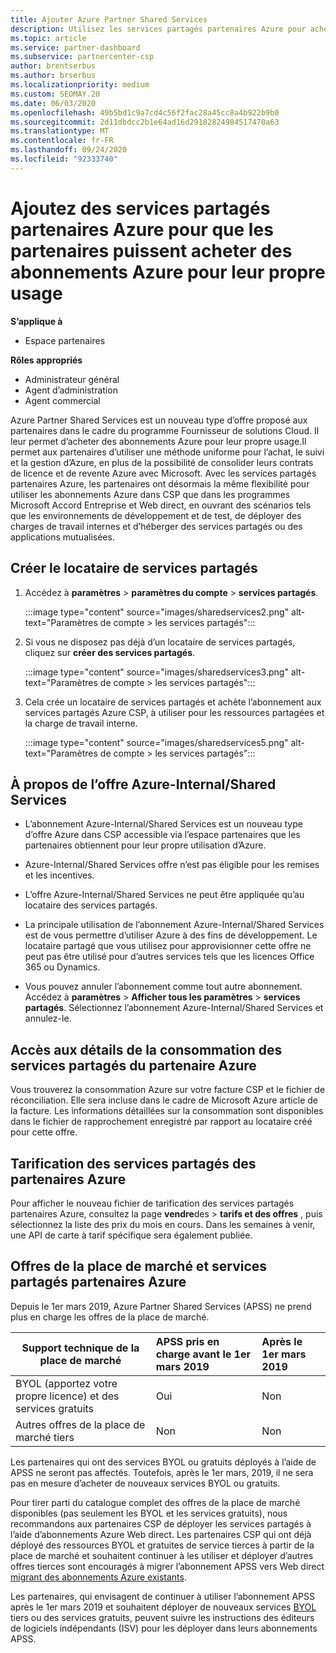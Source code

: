 ```yaml
---
title: Ajouter Azure Partner Shared Services
description: Utilisez les services partagés partenaires Azure pour acheter des abonnements Azure pour votre usage personnel et pour disposer d’une méthode uniforme pour l’achat, le suivi et la gestion d’Azure.
ms.topic: article
ms.service: partner-dashboard
ms.subservice: partnercenter-csp
author: brentserbus
ms.author: brserbus
ms.localizationpriority: medium
ms.custom: SEOMAY.20
ms.date: 06/03/2020
ms.openlocfilehash: 49b5bd1c9a7cd4c56f2fac28a45cc8a4b922b9b0
ms.sourcegitcommit: 2d11dbdcc2b1e64ad16d29182824984517470a63
ms.translationtype: MT
ms.contentlocale: fr-FR
ms.lasthandoff: 09/24/2020
ms.locfileid: "92333740"
---
```

# <a name="add-azure-partner-shared-services-so-partners-can-buy-azure-subscriptions-for-their-own-use"></a>Ajoutez des services partagés partenaires Azure pour que les partenaires puissent acheter des abonnements Azure pour leur propre usage

**S’applique à**

- Espace partenaires
 
**Rôles appropriés**

- Administrateur général
- Agent d’administration
- Agent commercial

Azure Partner Shared Services est un nouveau type d’offre proposé aux partenaires dans le cadre du programme Fournisseur de solutions Cloud. Il leur permet d’acheter des abonnements Azure pour leur propre usage.Il permet aux partenaires d’utiliser une méthode uniforme pour l’achat, le suivi et la gestion d’Azure, en plus de la possibilité de consolider leurs contrats de licence et de revente Azure avec Microsoft. Avec les services partagés partenaires Azure, les partenaires ont désormais la même flexibilité pour utiliser les abonnements Azure dans CSP que dans les programmes Microsoft Accord Entreprise et Web direct, en ouvrant des scénarios tels que les environnements de développement et de test, de déployer des charges de travail internes et d’héberger des services partagés ou des applications mutualisées.  

## <a name="create-the-shared-services-tenant"></a>Créer le locataire de services partagés

1. Accédez à **paramètres**  >  **paramètres du compte**  >  **services partagés**.

   :::image type="content" source="images/sharedservices2.png" alt-text="Paramètres de compte > les services partagés":::

2. Si vous ne disposez pas déjà d’un locataire de services partagés, cliquez sur **créer des services partagés**.

   :::image type="content" source="images/sharedservices3.png" alt-text="Paramètres de compte > les services partagés":::

3. Cela crée un locataire de services partagés et achète l’abonnement aux services partagés Azure CSP, à utiliser pour les ressources partagées et la charge de travail interne.

   :::image type="content" source="images/sharedservices5.png" alt-text="Paramètres de compte > les services partagés":::

## <a name="about-the-azure--internalshared-services-offer"></a>À propos de l’offre Azure-Internal/Shared Services

- L’abonnement Azure-Internal/Shared Services est un nouveau type d’offre Azure dans CSP accessible via l’espace partenaires que les partenaires obtiennent pour leur propre utilisation d’Azure.

- Azure-Internal/Shared Services offre n’est pas éligible pour les remises et les incentives.

- L’offre Azure-Internal/Shared Services ne peut être appliquée qu’au locataire des services partagés.

- La principale utilisation de l’abonnement Azure-Internal/Shared Services est de vous permettre d’utiliser Azure à des fins de développement. Le locataire partagé que vous utilisez pour approvisionner cette offre ne peut pas être utilisé pour d’autres services tels que les licences Office 365 ou Dynamics.

- Vous pouvez annuler l’abonnement comme tout autre abonnement. Accédez à **paramètres**  >  **Afficher tous les paramètres**  >  **services partagés**. Sélectionnez l’abonnement Azure-Internal/Shared Services et annulez-le.

## <a name="accessing-azure-partner-shared-services-consumption-details"></a>Accès aux détails de la consommation des services partagés du partenaire Azure

Vous trouverez la consommation Azure sur votre facture CSP et le fichier de réconciliation. Elle sera incluse dans le cadre de Microsoft Azure article de la facture. Les informations détaillées sur la consommation sont disponibles dans le fichier de rapprochement enregistré par rapport au locataire créé pour cette offre.

## <a name="azure-partner-shared-services-pricing"></a>Tarification des services partagés des partenaires Azure

Pour afficher le nouveau fichier de tarification des services partagés partenaires Azure, consultez la page **vendre**des  >  **tarifs et des offres** , puis sélectionnez la liste des prix du mois en cours. Dans les semaines à venir, une API de carte à tarif spécifique sera également publiée.

## <a name="marketplace-offers-and-azure-partner-shared-services"></a>Offres de la place de marché et services partagés partenaires Azure

Depuis le 1er mars 2019, Azure Partner Shared Services (APSS) ne prend plus en charge les offres de la place de marché.

|**Support technique de la place de marché**   |**APSS pris en charge avant le 1er mars 2019**|**Après le 1er mars 2019**|
|---------------------------|:----------------------------|:-------------------|
|BYOL (apportez votre propre licence) et des services gratuits   | Oui   | Non|
|Autres offres de la place de marché tiers   | Non   |Non|

Les partenaires qui ont des services BYOL ou gratuits déployés à l’aide de APSS ne seront pas affectés. Toutefois, après le 1er mars, 2019, il ne sera pas en mesure d’acheter de nouveaux services BYOL ou gratuits.

Pour tirer parti du catalogue complet des offres de la place de marché disponibles (pas seulement les BYOL et les services gratuits), nous recommandons aux partenaires CSP de déployer les services partagés à l’aide d’abonnements Azure Web direct.  Les partenaires CSP qui ont déjà déployé des ressources BYOL et gratuites de service tierces à partir de la place de marché et souhaitent continuer à les utiliser et déployer d’autres offres tierces sont encouragés à migrer l’abonnement APSS vers Web direct [migrant des abonnements Azure existants](/azure/cloud-solution-provider/migration/migration#migrating-existing-azure-subscriptions).

Les partenaires, qui envisagent de continuer à utiliser l’abonnement APSS après le 1er mars 2019 et souhaitent déployer de nouveaux services [BYOL](https://azuremarketplace.microsoft.com/marketplace/apps?filters=byol) tiers ou des services gratuits, peuvent suivre les instructions des éditeurs de logiciels indépendants (ISV) pour les déployer dans leurs abonnements APSS.